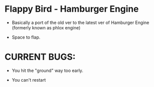 # Flappy Bird - Hamburger Engine

* Basically a port of the old ver to the latest ver of Hamburger Engine (formerly known as phlox engine)

* Space to flap.

# CURRENT BUGS:

* You hit the "ground" way too early.

* You can't restart
